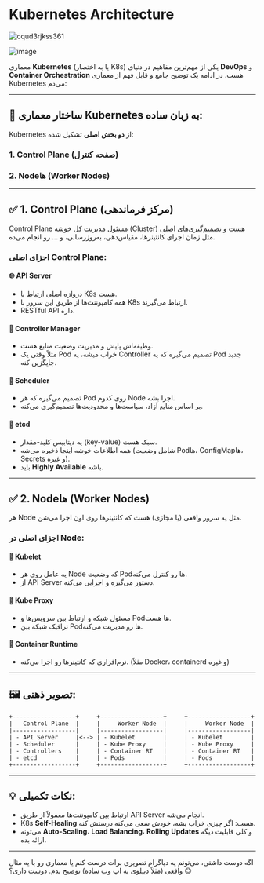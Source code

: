 # Kubernetes Architecture

![cqud3rjkss361](https://github.com/milad6745/Kubernetes/assets/113288076/1b2825b0-d12f-469f-91ba-796feba9c8c9)

![image](https://github.com/user-attachments/assets/7acdf9cb-8dc7-447d-9b7b-7499a8a8c7ca)


معماری **Kubernetes** (یا به اختصار K8s) یکی از مهم‌ترین مفاهیم در دنیای **DevOps** و **Container Orchestration** هست. در ادامه یک توضیح جامع و قابل فهم از معماری Kubernetes می‌دم:

---

## 🧠 ساختار معماری Kubernetes به زبان ساده:

Kubernetes از **دو بخش اصلی** تشکیل شده:

### 1. **Control Plane (صفحه کنترل)**
### 2. **Nodeها (Worker Nodes)**

---

## ✅ 1. Control Plane (مرکز فرماندهی)
Control Plane مسئول مدیریت کل خوشه (Cluster) هست و تصمیم‌گیری‌های اصلی مثل زمان اجرای کانتینرها، مقیاس‌دهی، به‌روزرسانی، و ... رو انجام می‌ده.

### اجزای اصلی Control Plane:

#### 🌐 API Server
- دروازه اصلی ارتباط با K8s هست.
- همه کامپوننت‌ها از طریق این سرور با K8s ارتباط می‌گیرند.
- RESTful API داره.

#### 🧠 Controller Manager
- وظیفه‌اش پایش و مدیریت وضعیت منابع هست.
- مثلاً وقتی یک Pod خراب میشه، یه Controller تصمیم می‌گیره که یه Pod جدید جایگزین کنه.

#### 📏 Scheduler
- تصمیم می‌گیره که هر Pod روی کدوم Node اجرا بشه.
- بر اساس منابع آزاد، سیاست‌ها و محدودیت‌ها تصمیم‌گیری می‌کنه.

#### 🧠 etcd
- یه دیتابیس کلید-مقدار (key-value) سبک هست.
- همه اطلاعات خوشه اینجا ذخیره می‌شه (شامل وضعیت Podها، ConfigMapها، Secrets و غیره).
- باید **Highly Available** باشه.

---

## ✅ 2. Nodeها (Worker Nodes)
هر Node مثل یه سرور واقعی (یا مجازی) هست که کانتینرها روی اون اجرا می‌شن.

### اجزای اصلی در Node:

#### 🐳 Kubelet
- یه عامل روی هر Node که وضعیت Podها رو کنترل می‌کنه.
- از API Server دستور می‌گیره و اجرایی می‌کنه.

#### 🚢 Kube Proxy
- مسئول شبکه و ارتباط بین سرویس‌ها و Podها هست.
- ترافیک شبکه بین Podها رو مدیریت می‌کنه.

#### 🧱 Container Runtime
- نرم‌افزاری که کانتینرها رو اجرا می‌کنه. (مثلاً Docker، containerd و غیره)

---

## 🖼️ تصویر ذهنی:

```
+------------------+     +------------------+     +------------------+
|   Control Plane  |     |     Worker Node  |     |     Worker Node  |
|------------------|     |------------------|     |------------------|
| - API Server     |<--> | - Kubelet        |     | - Kubelet        |
| - Scheduler      |     | - Kube Proxy     |     | - Kube Proxy     |
| - Controllers    |     | - Container RT   |     | - Container RT   |
| - etcd           |     | - Pods           |     | - Pods           |
+------------------+     +------------------+     +------------------+
```

---

## 💡 نکات تکمیلی:

- ارتباط بین کامپوننت‌ها معمولاً از طریق API Server انجام می‌شه.
- K8s **Self-Healing** هست: اگر چیزی خراب بشه، خودش سعی می‌کنه درستش کنه.
- می‌تونه **Auto-Scaling**، **Load Balancing**، **Rolling Updates** و کلی قابلیت دیگه ارائه بده.

---

اگه دوست داشتی، می‌تونم یه دیاگرام تصویری برات درست کنم یا معماری رو با یه مثال واقعی (مثلاً دیپلوی یه اپ وب ساده) توضیح بدم. دوست داری؟ 😊
